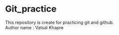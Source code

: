 # Git_practice
This repository is create for practicing git and github.
</br>
Author name : Vatsal Khapre
